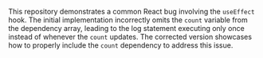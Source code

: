 This repository demonstrates a common React bug involving the `useEffect` hook. The initial implementation incorrectly omits the `count` variable from the dependency array, leading to the log statement executing only once instead of whenever the `count` updates. The corrected version showcases how to properly include the `count` dependency to address this issue.